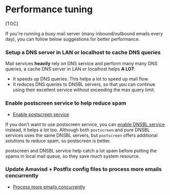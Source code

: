 # Performance tuning

[TOC]

If you're running a busy mail server (many inbound/outbound emails every day),
you can follow below suggestions for better performance.

###  Setup a DNS server in LAN or localhost to cache DNS queries

Mail services __heavily__ rely on DNS service and perform many many DNS queries,
a cache DNS server in LAN or localhost helps __A LOT__:

* It speeds up DNS queries. This helps a lot to speed up mail flow.
* It reduces DNS queries to DNSBL servers, so that you can continue using their
  excellent service without exceeding the max query limit.

### Enable postscreen service to help reduce spam

* [Enable postscreen service](./enable.postscreen.html)

If you don't want to use postscreen service, you can [enable DNSBL service](./enable.dnsbl.html)
instead, it helps a lot too. Although both `postscreen` and pure DNSBL services
uses the same DNSBL servers, but `postscreen` offers additional solutions to
reduce spam, so postscreen is better.

postscreen and DNSBL service help catch a lot spam before putting the spams
in local mail queue, so they save much system resource.

###  Update Amavisd + Postfix config files to process more emails concurrently

* [Process more emails concurrently](./concurrent.processing.html)
